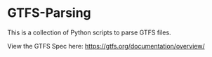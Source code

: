 # GTFS-Parsing
This is a collection of Python scripts to parse GTFS files.

View the GTFS Spec here: https://gtfs.org/documentation/overview/

